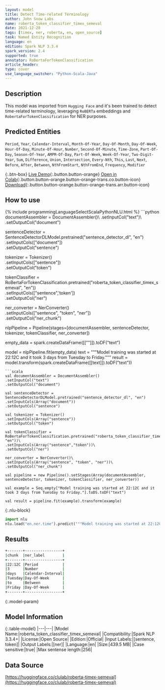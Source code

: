 ```yaml
---
layout: model
title: Detect Time-related Terminology
author: John Snow Labs
name: roberta_token_classifier_timex_semeval
date: 2021-12-28
tags: [timex, ner, roberta, en, open_source]
task: Named Entity Recognition
language: en
edition: Spark NLP 3.3.4
spark_version: 2.4
supported: true
annotator: RoBertaForTokenClassification
article_header:
type: cover
use_language_switcher: "Python-Scala-Java"
---
```


## Description

This model was imported from `Hugging Face` and it's been trained to detect time-related terminology, leveraging `RoBERTa` embeddings and `RobertaForTokenClassification` for NER purposes.

## Predicted Entities

`Period`, `Year`, `Calendar-Interval`, `Month-Of-Year`, `Day-Of-Month`, `Day-Of-Week`, `Hour-Of-Day`, `Minute-Of-Hour`, `Number`, `Second-Of-Minute`, `Time-Zone`, `Part-Of-Day`, `Season-Of-Year`, `AMPM-Of-Day`, `Part-Of-Week`, `Week-Of-Year`, `Two-Digit-Year`, `Sum`, `Difference`, `Union`, `Intersection`, `Every-Nth`, `This`, `Last`, `Next`, `Before`, `After`, `Between`, `NthFromStart`, `NthFromEnd`, `Frequency`, `Modifier`

{:.btn-box}
[Live Demo](https://demo.johnsnowlabs.com/public/NER_TIMEX_SEMEVAL/){:.button.button-orange}
[Open in Colab](https://colab.research.google.com/github/JohnSnowLabs/spark-nlp-workshop/blob/master/tutorials/streamlit_notebooks/NER.ipynb){:.button.button-orange.button-orange-trans.co.button-icon}
[Download](https://s3.amazonaws.com/auxdata.johnsnowlabs.com/public/models/roberta_token_classifier_timex_semeval_en_3.3.4_2.4_1640679857852.zip){:.button.button-orange.button-orange-trans.arr.button-icon}

## How to use



<div class="tabs-box" markdown="1">
{% include programmingLanguageSelectScalaPythonNLU.html %}
```python
documentAssembler = DocumentAssembler()\
.setInputCol("text")\
.setOutputCol("document")

sentenceDetector = SentenceDetectorDLModel.pretrained("sentence_detector_dl", "en")\
.setInputCols(["document"])\
.setOutputCol("sentence")

tokenizer = Tokenizer()\
.setInputCols(["sentence"])\
.setOutputCol("token")

tokenClassifier = RoBertaForTokenClassification.pretrained("roberta_token_classifier_timex_semeval", "en"))\
.setInputCols(["sentence",'token'])\
.setOutputCol("ner")

ner_converter = NerConverter()\
.setInputCols(["sentence", "token", "ner"])\
.setOutputCol("ner_chunk")

nlpPipeline = Pipeline(stages=[documentAssembler, sentenceDetector, tokenizer, tokenClassifier, ner_converter])

empty_data = spark.createDataFrame([[""]]).toDF("text")

model = nlpPipeline.fit(empty_data)
text = """Model training was started at 22:12C and it took 3 days from Tuesday to Friday."""
result = model.transform(spark.createDataFrame([[text]]).toDF("text"))
```
```scala
val documentAssembler = DocumentAssembler()
.setInputCol("text")
.setOutputCol("document")

val sentenceDetector = SentenceDetectorDLModel.pretrained("sentence_detector_dl", "en")
.setInputCols(Array("document"))
.setOutputCol("sentence")

val tokenizer = Tokenizer()
.setInputCols(Array("sentence"))
.setOutputCol("token")

val tokenClassifier = RoBertaForTokenClassification.pretrained("roberta_token_classifier_timex_semeval", "en"))\
.setInputCols(Array("sentence","token"))\
.setOutputCol("ner")

ner_converter = NerConverter()\
.setInputCols(Array("sentence", "token", "ner"))\
.setOutputCol("ner_chunk")

val pipeline = new Pipeline().setStages(Array(documentAssembler, sentenceDetector, tokenizer, tokenClassifier, ner_converter))

val example = Seq.empty["Model training was started at 22:12C and it took 3 days from Tuesday to Friday."].toDS.toDF("text")

val result = pipeline.fit(example).transform(example)
```


{:.nlu-block}
```python
import nlu
nlu.load("en.ner.time").predict("""Model training was started at 22:12C and it took 3 days from Tuesday to Friday.""")
```

</div>

## Results

```bash
+-------+-----------------+
|chunk  |ner_label        |
+-------+-----------------+
|22:12C |Period           |
|3      |Number           |
|days   |Calendar-Interval|
|Tuesday|Day-Of-Week      |
|to     |Between          |
|Friday |Day-Of-Week      |
+-------+-----------------+
```

{:.model-param}
## Model Information

{:.table-model}
|---|---|
|Model Name:|roberta_token_classifier_timex_semeval|
|Compatibility:|Spark NLP 3.3.4+|
|License:|Open Source|
|Edition:|Official|
|Input Labels:|[sentence, token]|
|Output Labels:|[ner]|
|Language:|en|
|Size:|439.5 MB|
|Case sensitive:|true|
|Max sentense length:|256|

## Data Source

[https://huggingface.co/clulab/roberta-timex-semeval](https://huggingface.co/clulab/roberta-timex-semeval)